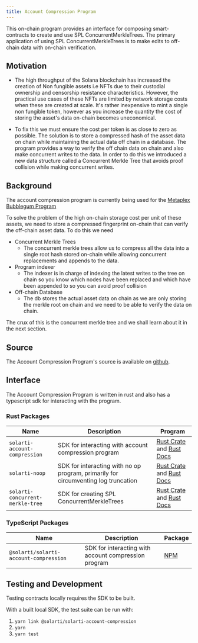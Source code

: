 ```yaml
---
title: Account Compression Program
---
```


This on-chain program provides an interface for composing smart-contracts to create and use SPL ConcurrentMerkleTrees. The primary application of using SPL ConcurrentMerkleTrees is to make edits to off-chain data with on-chain verification.

## Motivation

-  The high throughput of the Solana blockchain has increased the creation of Non fungible assets i.e NFTs due to their custodial ownership and censorship resistance characteristics. However, the practical use cases of these NFTs are limited by network storage costs when these are created at scale. It's rather inexpensive to mint a single non fungible token, however as you increase the quantity the cost of storing the asset's data on-chain becomes uneconomical.

- To fix this we must ensure the cost per token is as close to zero as possible. The solution is to store a compressed hash of the asset data on chain while maintaining the actual data off chain in a database. The program provides a way to verify the off chain data on chain and also make concurrent writes to the data. In order to do this we introduced a new data structure called a Concurrent Merkle Tree that avoids proof collision while making concurrent writes.


## Background

The account compression program is currently being used for the [Metaplex Bubblegum Program](https://github.com/metaplex-foundation/metaplex-program-library/blob/master/bubblegum/)

To solve the problem of the high on-chain storage cost per unit of these assets, we need to store a compressed fingerprint on-chain that can verify the off-chain asset data. To do this we need
  - Concurrent Merkle Trees
    - The concurrent merkle trees allow us to compress all the data into a single root hash stored on-chain while allowing concurrent replacements and appends to the data.
  - Program indexer
    - The indexer is in charge of indexing the latest writes to the tree on chain so you know which nodes have been replaced and which have been appended to so you can avoid proof collision
  - Off-chain Database
    - The db stores the actual asset data on chain as we are only storing the merkle root on chain and we need to be able to verify the data on chain.

The crux of this is the concurrent merkle tree and we shall learn about it in the next section.

## Source

The Account Compression Program's source is available on
[github](https://github.com/solana-labs/solana-program-library).


## Interface
The Account Compression Program is written in rust and also has a typescript sdk for interacting with the program.

### Rust Packages
| Name                         | Description                                                                        | Program                                                                                                                       |
| ---------------------------- | ---------------------------------------------------------------------------------- | ----------------------------------------------------------------------------------------------------------------------------- |
| `solarti-account-compression`    | SDK for interacting with account compression program                               | [Rust Crate](https://crates.io/crates/solarti-account-compression) and [Rust Docs](https://docs.rs/solarti-account-compression)       |
| `solarti-noop`                   | SDK for interacting with no op program, primarily for circumventing log truncation | [Rust Crate](https://crates.io/crates/solarti-noop) and [Rust Docs](https://docs.rs/solarti-noop)                                     |
| `solarti-concurrent-merkle-tree` | SDK for creating SPL ConcurrentMerkleTrees                                         | [Rust Crate](https://crates.io/crates/solarti-concurrent-merkle-tree) and [Rust Docs](https://docs.rs/solarti-concurrent-merkle-tree) |

### TypeScript Packages
| Name                              | Description                                          | Package                                                              |
| --------------------------------- | ---------------------------------------------------- | -------------------------------------------------------------------- |
| `@solarti/solarti-account-compression` | SDK for interacting with account compression program | [NPM](https://www.npmjs.com/package/@solarti/solarti-account-compression) |

## Testing and Development

Testing contracts locally requires the SDK to be built. 

With a built local SDK, the test suite can be run with:

1. `yarn link @solarti/solarti-account-compression`
2. `yarn`
3. `yarn test`
